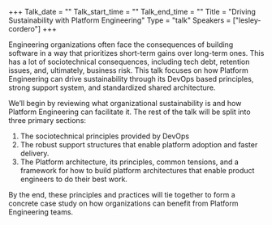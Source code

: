 +++
Talk_date = ""
Talk_start_time = ""
Talk_end_time = ""
Title = "Driving Sustainability with Platform Engineering"
Type = "talk"
Speakers = ["lesley-cordero"]
+++

Engineering organizations often face the consequences of building software in a way that prioritizes short-term gains over long-term ones. This has a lot of sociotechnical consequences, including tech debt, retention issues, and, ultimately, business risk. This talk focuses on how Platform Engineering can drive sustainability through its DevOps based principles, strong support system, and standardized shared architecture.

We’ll begin by reviewing what organizational sustainability is and how Platform Engineering can facilitate it. The rest of the talk will be split into three primary sections:
1. The sociotechnical principles provided by DevOps
2. The robust support structures that enable platform adoption and faster delivery.
3. The Platform architecture, its principles, common tensions, and a framework for how to build platform architectures that enable product engineers to do their best work. 

By the end, these principles and practices will tie together to form a concrete case study on how organizations can benefit from Platform Engineering teams.
